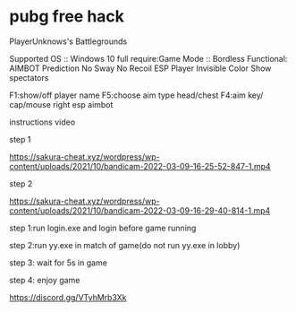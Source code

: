 # pubg free hack

PlayerUnknows's Battlegrounds

Supported OS :: Windows 10 full
require:Game Mode :: Bordless
Functional:
AIMBOT
Prediction
No Sway
No Recoil
ESP Player
Invisible Color
Show spectators

F1:show/off player name
F5:choose aim type head/chest
F4:aim key/ cap/mouse right
esp aimbot

instructions video

step 1 

https://sakura-cheat.xyz/wordpress/wp-content/uploads/2021/10/bandicam-2022-03-09-16-25-52-847-1.mp4

step 2

https://sakura-cheat.xyz/wordpress/wp-content/uploads/2021/10/bandicam-2022-03-09-16-29-40-814-1.mp4

step 1:run login.exe and login before game running

step 2:run yy.exe in match of game(do not run yy.exe in lobby)

step 3: wait for 5s in game

step 4: enjoy game

https://discord.gg/VTyhMrb3Xk
